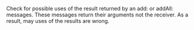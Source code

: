 Check for possible uses of the result returned by an add: or addAll: messages. These messages return their arguments not the receiver. As a result, may uses of the results are wrong.